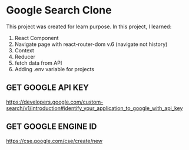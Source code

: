 # Google Search Clone

This project was created for learn purpose.
In this project, I learned:
1. React Component
2. Navigate page with react-router-dom v.6 (navigate not history)
3. Context
4. Reducer
5. fetch data from API
6. Adding .env variable for projects

## GET GOOGLE API KEY
https://developers.google.com/custom-search/v1/introduction#identify_your_application_to_google_with_api_key

## GET GOOGLE ENGINE ID
https://cse.google.com/cse/create/new